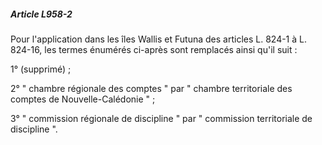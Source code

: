 ##### Article L958-2

Pour l'application dans les îles Wallis et Futuna des articles L. 824-1 à L. 824-16, les termes énumérés ci-après sont remplacés ainsi qu'il suit :

1° (supprimé) ;

2° " chambre régionale des comptes " par " chambre territoriale des comptes de Nouvelle-Calédonie " ;

3° " commission régionale de discipline " par " commission territoriale de discipline ".

